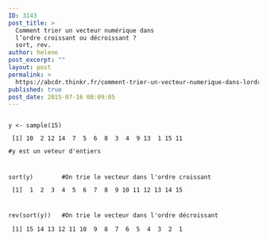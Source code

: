 ```yaml
---
ID: 3143
post_title: >
  Comment trier un vecteur numérique dans
  l’ordre croissant ou décroissant ?
  sort, rev.
author: helene
post_excerpt: ""
layout: post
permalink: >
  https://abcdr.thinkr.fr/comment-trier-un-vecteur-numerique-dans-lordre-croissant-ou-decroissant-sort-rev/
published: true
post_date: 2015-07-16 08:09:05
---
```

<p> <pre><code><br />y &lt;- sample(15)</p><p> [1] 10  2 12 14  7  5  6  8  3  4  9 13  1 15 11</p><p>#y est un veteur d'entiers</p><p> </p><p>sort(y)        #On trie le vecteur dans l'ordre croissant</p><p> [1]  1  2  3  4  5  6  7  8  9 10 11 12 13 14 15</p><p> </p><p>rev(sort(y))   #On trie le vecteur dans l'ordre décroissant</p><p> [1] 15 14 13 12 11 10  9  8  7  6  5  4  3  2  1<br /><br /> </code></pre>   </p>